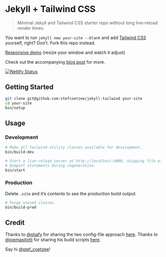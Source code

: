 # Jekyll + Tailwind CSS

> Minimal Jekyll and Tailwind CSS starter repo without long live-reload render times.

You want to run `jekyll new your-site --blank` and add
[Tailwind CSS](tailwindcss.com) yourself, right?
Don’t.
Fork this repo instead.

[Responsive demo](https://jekyll-tailwind.netlify.app/) (resize your window and watch it adjust)

Check out the accompanying [blog post](https://stefcoetzee.com/2021/07/28/jekyll-tailwind-starter-repo) for more.

[![Netlify Status](https://api.netlify.com/api/v1/badges/a22ca4cf-cb1f-4bf3-9fbc-2833226e9b8e/deploy-status)](https://app.netlify.com/sites/jekyll-tailwind/deploys)

## Getting Started

```bash
git clone git@github.com:stefcoetzee/jekyll-tailwind your-site
cd your-site
bin/setup
```

## Usage

### Development

```bash
# Make all Tailwind utility classes available for development.
bin/build-dev

# Start a live-reload server at http://localhost:4000, skipping file with Tailwind
# @import statements during regeneration.
bin/start
```

### Production

Delete `.site` and it’s contents to see the production build output.

```bash
# Purge unused classes.
bin/build-prod
```

## Credit

Thanks to [@shafy](https://github.com/shafy) for sharing the two config-file
approach [here](https://canolcer.com/post/jekyll-and-tailwind/).
Thanks to [@joemasilotti](https://github.com/joemasilotti) for sharing his build
scripts [here](https://github.com/joemasilotti/masilotti.com/tree/main/bin).

Say hi [@stef_coetzee](https://twitter.com/stef_coetzee)!
